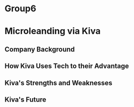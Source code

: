 # Group6

# Microleanding via Kiva

## Company Background

## How Kiva Uses Tech to their Advantage

## Kiva's Strengths and Weaknesses

## Kiva's Future
